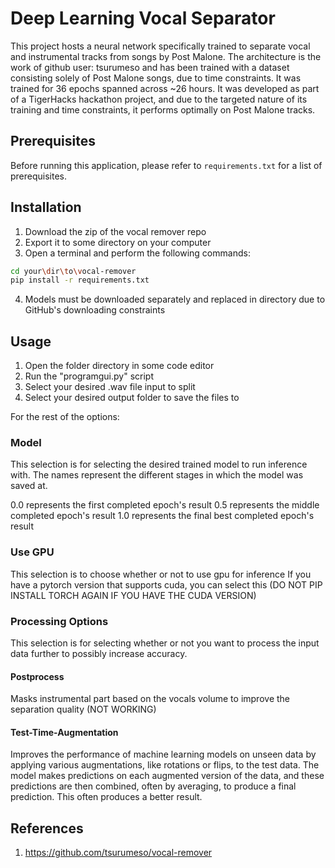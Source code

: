 # Deep Learning Vocal Separator

This project hosts a neural network specifically trained to separate vocal and instrumental tracks from songs by Post Malone. The architecture is the work of github user: tsurumeso and has been trained with a dataset consisting solely of Post Malone songs, due to time constraints. It was trained for 36 epochs spanned across ~26 hours. It was developed as part of a TigerHacks hackathon project, and due to the targeted nature of its training and time constraints, it performs optimally on Post Malone tracks.

## Prerequisites

Before running this application, please refer to `requirements.txt` for a list of prerequisites.

## Installation

1. Download the zip of the vocal remover repo
2. Export it to some directory on your computer
3. Open a terminal and perform the following commands:
```bash
cd your\dir\to\vocal-remover
pip install -r requirements.txt
```
4. Models must be downloaded separately and replaced in directory due to GitHub's downloading constraints

## Usage

1. Open the folder directory in some code editor
2. Run the "programgui.py" script
3. Select your desired .wav file input to split
4. Select your desired output folder to save the files to

For the rest of the options:

### Model

This selection is for selecting the desired trained model to run inference with.
The names represent the different stages in which the model was saved at.

0.0 represents the first completed epoch's result
0.5 represents the middle completed epoch's result
1.0 represents the final best completed epoch's result

### Use GPU

This selection is to choose whether or not to use gpu for inference
If you have a pytorch version that supports cuda, you can select this (DO NOT PIP INSTALL TORCH AGAIN IF YOU HAVE THE CUDA VERSION)

### Processing Options

This selection is for selecting whether or not you want to process the input data further to possibly increase accuracy.

#### Postprocess

Masks instrumental part based on the vocals volume to improve the separation quality (NOT WORKING)

#### Test-Time-Augmentation

Improves the performance of machine learning models on unseen data by applying various augmentations, like rotations or flips, to the test data. The model makes predictions on each augmented version of the data, and these predictions are then combined, often by averaging, to produce a final prediction. This often produces a better result.

## References

1. https://github.com/tsurumeso/vocal-remover
